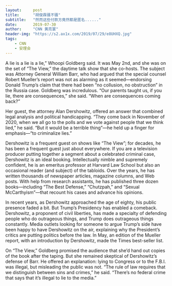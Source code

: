 ```yaml
---
layout:     post
title:      "胡俊霖骚不骚"
subtitle:   "然而这些付款方竟然都是匿名......"
date:       2019-07-30
author:     "CNN 黄亮寰"
header-img: "https://s2.ax1x.com/2019/07/29/e8UHXQ.jpg"
tags:
    - CNN
    - 安理会
---
```


A lie is a lie is a lie,” Whoopi Goldberg said. It was May 2nd, and she was on the set of “The View,” the daytime talk show that she co-hosts. The subject was Attorney General William Barr, who had argued that the special counsel Robert Mueller’s report was not as alarming as it seemed—endorsing Donald Trump’s claim that there had been “no collusion, no obstruction” in the Russia case. Goldberg was incredulous. “Our parents taught us, if you lie, there are consequences,” she said. “When are consequences coming back?”  


Her guest, the attorney Alan Dershowitz, offered an answer that combined legal analysis and political handicapping. “They come back in November of 2020, when we all go to the polls and we vote against people that we think lied,” he said. “But it would be a terrible thing”—he held up a finger for emphasis—“to criminalize lies.”  


Dershowitz is a frequent guest on shows like “The View”; for decades, he has been a frequent guest just about everywhere. If you are a television producer putting together a segment about a celebrated criminal case, Dershowitz is an ideal booking. Intellectually nimble and supremely confident, he is an emeritus professor at Harvard Law School but also an occasional reader (and subject) of the tabloids. Over the years, he has written thousands of newspaper articles, magazine columns, and Web posts. With help from research assistants, he has published three dozen books—including “The Best Defense,” “Chutzpah,” and “Sexual McCarthyism”—that recount his cases and advance his opinions.  


In recent years, as Dershowitz approached the age of eighty, his public presence faded a bit. But Trump’s Presidency has enabled a comeback. Dershowitz, a proponent of civil liberties, has made a specialty of defending people who do outrageous things, and Trump does outrageous things constantly. Media outlets looking for someone to argue Trump’s side have been happy to have Dershowitz on the air, explaining why the President’s critics are putting politics before the law. In May, an edition of the Mueller report, with an introduction by Dershowitz, made the Times best-seller list.  


On “The View,” Goldberg promised the audience that she’d hand out copies of the book after the taping. But she remained skeptical of Dershowitz’s defense of Barr. He offered an explanation: lying to Congress or to the F.B.I. was illegal, but misleading the public was not. “The rule of law requires that we distinguish between sins and crimes,” he said. “There’s no federal crime that says that it’s illegal to lie to the media.”  


